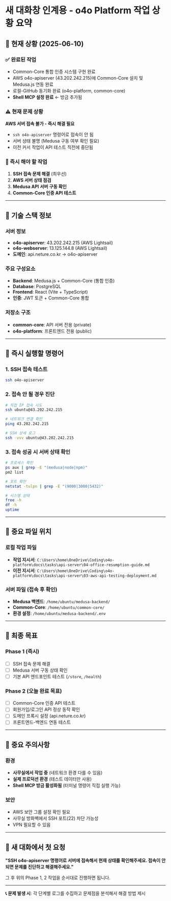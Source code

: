 # 새 대화창 인계용 - o4o Platform 작업 상황 요약

## 📌 현재 상황 (2025-06-10)

### ✅ 완료된 작업
- Common-Core 통합 인증 시스템 구현 완료
- AWS o4o-apiserver (43.202.242.215)에 Common-Core 설치 및 Medusa.js 연동 완료
- 로컬-GitHub 동기화 완료 (o4o-platform, common-core)
- **Shell MCP 설정 완료** ← 방금 추가됨

### ⚠️ 현재 문제 상황
**AWS 서버 접속 불가 - 즉시 해결 필요**
- `ssh o4o-apiserver` 명령어로 접속이 안 됨
- 서버 상태 불명 (Medusa 구동 여부 확인 필요)
- 이전 커서 작업이 API 테스트 직전에 중단됨

### 🎯 즉시 해야 할 작업
1. **SSH 접속 문제 해결** (최우선)
2. **AWS 서버 상태 점검**
3. **Medusa API 서버 구동 확인**
4. **Common-Core 인증 API 테스트**

---

## 🔧 기술 스택 정보

### 서버 정보
- **o4o-apiserver**: 43.202.242.215 (AWS Lightsail)
- **o4o-webserver**: 13.125.144.8 (AWS Lightsail)
- **도메인**: api.neture.co.kr → o4o-apiserver

### 주요 구성요소
- **Backend**: Medusa.js + Common-Core (통합 인증)
- **Database**: PostgreSQL
- **Frontend**: React (Vite + TypeScript)
- **인증**: JWT 토큰 + Common-Core 통합

### 저장소 구조
- **common-core**: API 서버 전용 (private)
- **o4o-platform**: 프론트엔드 전용 (public)

---

## 🚀 즉시 실행할 명령어

### 1. SSH 접속 테스트
```bash
ssh o4o-apiserver
```

### 2. 접속 안 될 경우 진단
```bash
# 직접 IP 접속 시도
ssh ubuntu@43.202.242.215

# 네트워크 연결 확인
ping 43.202.242.215

# SSH 상세 로그
ssh -vvv ubuntu@43.202.242.215
```

### 3. 접속 성공 시 서버 상태 확인
```bash
# 프로세스 확인
ps aux | grep -E "(medusa|node|npm)"
pm2 list

# 포트 확인
netstat -tulpn | grep -E "(9000|3000|5432)"

# 시스템 상태
free -h
df -h
uptime
```

---

## 📁 중요 파일 위치

### 로컬 작업 파일
- **작업 지시서**: `C:\Users\home\OneDrive\Coding\o4o-platform\docs\tasks\api-server\04-office-resumption-guide.md`
- **이전 지시서**: `C:\Users\home\OneDrive\Coding\o4o-platform\docs\tasks\api-server\03-aws-api-testing-deployment.md`

### 서버 파일 (접속 후 확인)
- **Medusa 백엔드**: `/home/ubuntu/medusa-backend/`
- **Common-Core**: `/home/ubuntu/common-core/`
- **환경 설정**: `/home/ubuntu/medusa-backend/.env`

---

## 🎯 최종 목표

### Phase 1 (즉시)
- [ ] SSH 접속 문제 해결
- [ ] Medusa 서버 구동 상태 확인
- [ ] 기본 API 엔드포인트 테스트 (`/store`, `/health`)

### Phase 2 (오늘 완료 목표)
- [ ] Common-Core 인증 API 테스트
- [ ] 회원가입/로그인 API 정상 동작 확인
- [ ] 도메인 프록시 설정 (api.neture.co.kr)
- [ ] 프론트엔드-백엔드 연동 테스트

---

## 🚨 중요 주의사항

### 환경
- **사무실에서 작업 중** (네트워크 환경 다를 수 있음)
- **실제 프로덕션 환경** (테스트 데이터만 사용)
- **Shell MCP 방금 활성화됨** (터미널 명령어 직접 실행 가능)

### 보안
- AWS 보안 그룹 설정 확인 필요
- 사무실 방화벽에서 SSH 포트(22) 차단 가능성
- VPN 필요할 수 있음

---

## 💬 새 대화에서 첫 요청

**"SSH o4o-apiserver 명령어로 서버에 접속해서 현재 상태를 확인해주세요. 접속이 안 되면 문제를 진단하고 해결해주세요."**

그 후 위의 Phase 1, 2 작업을 순서대로 진행하면 됩니다.

---

**📞 문제 발생 시**: 각 단계별 로그를 수집하고 문제점을 분석해서 해결 방법 제시